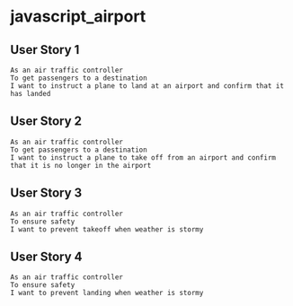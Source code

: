 # javascript_airport

## User Story 1

```
As an air traffic controller
To get passengers to a destination
I want to instruct a plane to land at an airport and confirm that it has landed
```

## User Story 2

```
As an air traffic controller
To get passengers to a destination
I want to instruct a plane to take off from an airport and confirm that it is no longer in the airport
```

## User Story 3

```
As an air traffic controller
To ensure safety
I want to prevent takeoff when weather is stormy
```

## User Story 4

```
As an air traffic controller
To ensure safety
I want to prevent landing when weather is stormy
```
